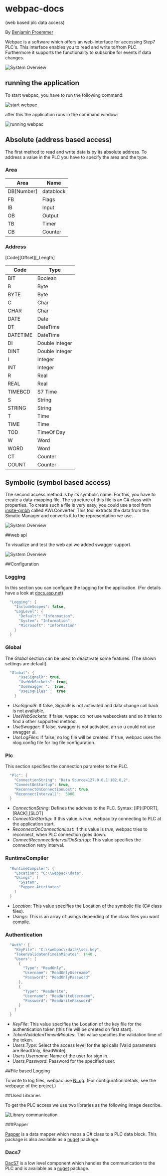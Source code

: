 # webpac-docs
(web based plc data access)

By [Benjamin Proemmer](https://github.com/proemmer)

Webpac is a software which offers an web-interface for accessing Step7 PLC's. 
This interface enables you to read and write to/from PLC.
Furthermore it supports the functionality to subscribe for events if data changes.

![System Overview](./images/System.PNG)


## running the application

To start webpac, you have to run the following command:

![start webpac](./images/start.PNG)

after this the application runs in the command window:

![running webpac](./images/Running.PNG)

## Absolute (address based access)

The first method to read and write data is by its absolute address.
To address a value in the PLC you have to specify the area and the type.

### Area
| Area | Name  |
| ---------| --------------- |
| DB[Number] | datablock |
| FB | Flags |
| IB | Input |
| OB | Output |
| TB | Timer |
| CB | Counter |

### Address

[Code][Offset][_Length]

| Code | Type  |
| ---------| --------------- |
| BIT | Boolean |
| B   | Byte |
| BYTE| Byte |
| C   | Char |
| CHAR| Char |
| DATE | Date |
| DT | DateTime |
| DATETIME | DateTime |
| DI | Double Integer |
| DINT | Double Integer |
| I | Integer |
| INT | Integer |
| R | Real |
| REAL | Real |
| TIMEBCD | S7 Time |
| S | String |
| STRING | String |
| T | Time |
| TIME | Time |
| TOD | TimeOf Day |
| W | Word |
| WORD | Word |
| CT | Counter |
| COUNT | Counter |


## Symbolic (symbol based access)

The second access method is by its symbolic name. For this, you have to create a 
data-mapping file. The structure of this file is an C# class with properties. 
To create such a file is very easy, you could use a tool from 
[insite-gmbh](http://www.insite-gmbh.de) called AWLConverter. 
This tool extracts the data from the Simatic Manager and converts it 
to the representation we use. 

![System Overview](./images/ToolChain.PNG)

##web api

To visualize and test the web api we added swagger support.

![System Overview](./images/Swagger.PNG)


##Configuration


### Logging

In this section you can configure the logging for the application. (For details have a look at [docs.asp.net](https://docs.asp.net/en/latest/fundamentals/logging.html#configuring-logging-in-your-application))

```c#
  "Logging": {
    "IncludeScopes": false,
    "LogLevel": {
      "Default": "Information",
      "System": "Information",
      "Microsoft": "Information"
    }
  }
```


### Global

The *Global* section can be used to deactivate some features. (The shown settings are default)

```c#
  "Global": {
      "UseSignalR": true,
      "UseWebSockets": true,
      "UseSwagger ":  true,
      "UseLogFiles" :  true
    }
```

*   *UseSignalR*: If false, SignalR is not activated and data change call back is not available. 
*   *UseWebSockets*: If false, wepac do not use websockets and so it tries to find a other supported method.
*   *UseSwagger*: If false, swagger is not activated, an so u could not use swagger ui.
*   *UseLogFiles*: If false, no log file will be created. If true, webpac uses the nlog.config file for log file configuration.

### Plc

This section specifies the connection parameter to the PLC.

```c#
  "Plc": {
    "ConnectionString": "Data Source=127.0.0.1:102,0,2",
    "ConnectOnStartup": true,
    "ReconnectOnConnectionLost": true,
    "ReconnectIntervall":  5000
  }
```

*   *ConnectionString*: Defines the address to the PLC. Syntax: [IP]:[PORT],[RACK],[SLOT]
*   *ConnectOnStartup*: If this value is *true*, webpac try connecting to PLC at the application start.
*   *ReconnectOnConnectionLost*: If this value is *true*, webpac tries to reconnect, when PLC connection goes down.
*   *ConnectReconnectIntervallOnStartup*: This value specifies the connection retry interval.

### RuntimeCompiler

```c#
  "RuntimeCompiler": {
    "Location": "C:\\webpac\\data",
    "Usings": [
      "System",
      "Papper.Attributes"
    ]
  }
```
*   *Location*: This value specifies the Location of the symbolic file (C# class files).
*   *Usings*: This is an array of usings depending of the class files you want compile.


### Authentication

```c#
  "Auth": {
    "KeyFile": "C:\\webpac\\data\\sec.key",
    "TokenValidatenTimeinMinutes": 1440 ,
    "Users": [
      {
        "Type": "ReadOnly",
        "Username": "ReadOnlyUsername",
        "Password": "ReadOnlyPassword"
      },
      {
        "Type": "ReadWrite",
        "Username": "ReadWriteUsername",
        "Password": "ReadWritePassword"
      }
    ]
  }
```

*   *KeyFile*: This value specifies the Location of the key file for the authentication token (this file will be created on first start).
*   *TokenValidatenTimeinMinutes*: This value specifies the validation time of the token.
*   *Users.Type*: Select the access level for the api calls [Valid parameters are ReadOnly, ReadWrite]
*   *Users.Username*: Name of the user for sign in.
*   *Users.Password*: Password for the specified user.

##File based Logging

To write to log files, webpac use [NLog](http://nlog-project.org/). 
(For configuration details, see the webpage of the project.)

##Used Libraries

To get the PLC access we use two libraries as the following image describe.

![Library communication](./images/webpactoplc.PNG)

###Papper

[Papper](http://proemmer.github.io/papper) is a data mapper which maps a C# class to a PLC data block.
This package is also available as a [nuget](https://www.nuget.org/packages/Papper/) package.


### Dacs7

[DacS7](http://proemmer.github.io/dacs7/) is a low level component which handles the communication to the 
PLC and is available as a [nuget](https://www.nuget.org/packages/Dacs7/) package.




